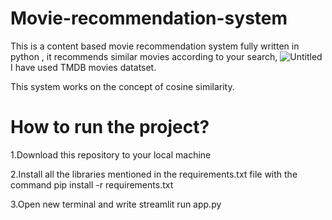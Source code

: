 # Movie-recommendation-system
This is a content based movie recommendation system fully written in python , it recommends similar movies according to your search,
![Untitled](https://user-images.githubusercontent.com/84567933/175246867-fd11ded3-bbfe-417c-bce5-0d055d919da5.png)
I have used TMDB movies datatset.

This system works on the concept of cosine similarity.
# How to run the project?
1.Download this repository to your local machine


2.Install all the libraries mentioned in the requirements.txt file with the command pip install -r requirements.txt


3.Open new terminal and write streamlit run app.py

 
